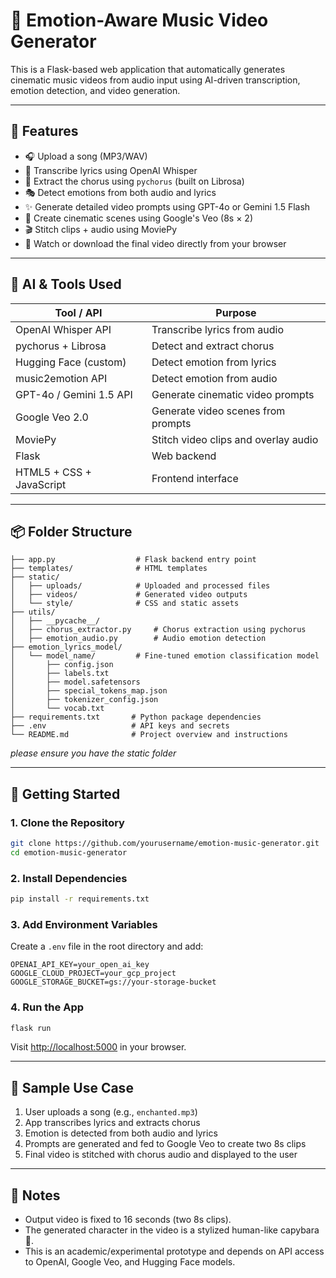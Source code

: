 # 🎵 Emotion-Aware Music Video Generator

This is a Flask-based web application that automatically generates cinematic music videos from audio input using AI-driven transcription, emotion detection, and video generation.

---

## 🌟 Features

- 🎧 Upload a song (MP3/WAV)
- 📝 Transcribe lyrics using OpenAI Whisper
- 🎵 Extract the chorus using `pychorus` (built on Librosa)
- 🎭 Detect emotions from both audio and lyrics
- ✨ Generate detailed video prompts using GPT-4o or Gemini 1.5 Flash
- 🎥 Create cinematic scenes using Google's Veo (8s × 2)
- 🎬 Stitch clips + audio using MoviePy
- 🔗 Watch or download the final video directly from your browser

---

## 🧠 AI & Tools Used

| Tool / API              | Purpose                                         |
|-------------------------|-------------------------------------------------|
| OpenAI Whisper API      | Transcribe lyrics from audio                    |
| pychorus + Librosa      | Detect and extract chorus                       |
| Hugging Face (custom)   | Detect emotion from lyrics                      |
| music2emotion API       | Detect emotion from audio                       |
| GPT-4o / Gemini 1.5 API | Generate cinematic video prompts                |
| Google Veo 2.0          | Generate video scenes from prompts              |
| MoviePy                 | Stitch video clips and overlay audio            |
| Flask                   | Web backend                                     |
| HTML5 + CSS + JavaScript| Frontend interface                              |

---

## 📦 Folder Structure

```
├── app.py                  # Flask backend entry point
├── templates/              # HTML templates
├── static/
│   ├── uploads/            # Uploaded and processed files
│   ├── videos/             # Generated video outputs
│   └── style/              # CSS and static assets
├── utils/
│   ├── __pycache__/
│   ├── chorus_extractor.py     # Chorus extraction using pychorus
│   ├── emotion_audio.py        # Audio emotion detection
├── emotion_lyrics_model/
│   └── model_name/         # Fine-tuned emotion classification model
│       ├── config.json
│       ├── labels.txt
│       ├── model.safetensors
│       ├── special_tokens_map.json
│       ├── tokenizer_config.json
│       └── vocab.txt
├── requirements.txt       # Python package dependencies
├── .env                   # API keys and secrets
└── README.md              # Project overview and instructions
```

*please ensure you have the static folder*

---

## 🚀 Getting Started

### 1. Clone the Repository

```bash
git clone https://github.com/yourusername/emotion-music-generator.git
cd emotion-music-generator
```

### 2. Install Dependencies

```bash
pip install -r requirements.txt
```

### 3. Add Environment Variables

Create a `.env` file in the root directory and add:

```env
OPENAI_API_KEY=your_open_ai_key
GOOGLE_CLOUD_PROJECT=your_gcp_project
GOOGLE_STORAGE_BUCKET=gs://your-storage-bucket
```

### 4. Run the App

```bash
flask run
```

Visit [http://localhost:5000](http://localhost:5000) in your browser.

---

## 🧪 Sample Use Case

1. User uploads a song (e.g., `enchanted.mp3`)
2. App transcribes lyrics and extracts chorus
3. Emotion is detected from both audio and lyrics
4. Prompts are generated and fed to Google Veo to create two 8s clips
5. Final video is stitched with chorus audio and displayed to the user

---

## 📌 Notes

- Output video is fixed to 16 seconds (two 8s clips).
- The generated character in the video is a stylized human-like capybara 🐾.
- This is an academic/experimental prototype and depends on API access to OpenAI, Google Veo, and Hugging Face models.
